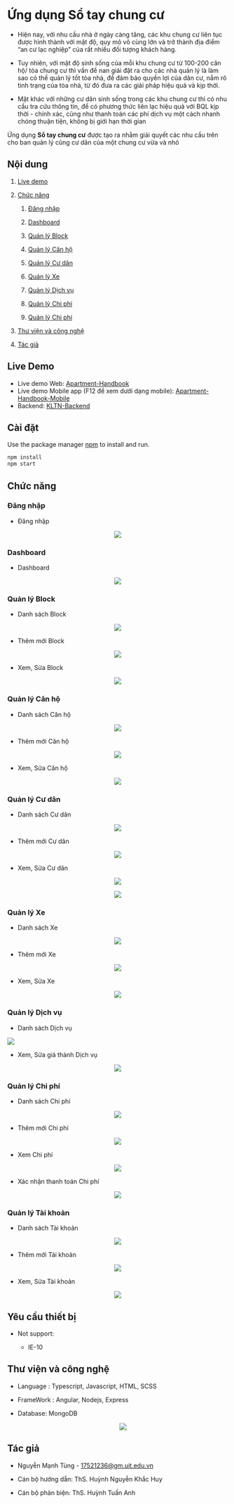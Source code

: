 ﻿# Ứng dụng Sổ tay chung cư

- Hiện nay, với nhu cầu nhà ở ngày càng tăng, các khu chung cư liên tục được hình thành với mật độ, quy mô vô cùng lớn và trở thành địa điểm “an cư lạc nghiệp” của rất nhiều đối tượng khách hàng. 

- Tuy nhiên, với mật độ sinh sống của mỗi khu chung cư từ 100-200 căn hộ/ tòa chung cư thì vấn đề nan giải đặt ra cho các nhà quản lý là làm sao có thể quản lý tốt tòa nhà, để đảm bảo quyền lợi của dân cư, nắm rõ tình trạng của tòa nhà, từ đó đưa ra các giải pháp hiệu quả và kịp thời. 
  
- Mặt khác với những cư dân sinh sống trong các khu chung cư thì có nhu cầu tra cứu thông tin, để có phương thức liên lạc hiệu quả với BQL kịp thời - chính xác, cũng như thanh toán các phí dịch vụ một cách nhanh chóng thuận tiện, không bị giới hạn thời gian      

Ứng dụng **Sổ tay chung cư** được tạo ra nhằm giải quyết các nhu cầu trên cho ban quản lý cũng cư dân của một chung cư vừa và nhỏ

## Nội dung
1. [Live demo](#live-demo)

1. [Chức năng](#chức-năng)

   1. [Đăng nhập](#đăng-nhập)
   
   1. [Dashboard](#dashboard)

   1. [Quản lý Block](#quản-lý-block)
   
   1. [Quản lý Căn hộ](#quản-lý-căn-hộ)
   
   1. [Quản lý Cư dân](#quản-lý-cư-dân)

   1. [Quản lý Xe](#quản-lý-xe)
   
   1. [Quản lý Dịch vụ](#quản-lý-dịch-vụ)

   1. [Quản lý Chi phí](#quản-lý-chi-phí)

   1. [Quản lý Chi phí](#quản-lý-chi-phí)

1. [Thư viện và công nghệ](#thư-viện-và-công-nghệ)

1. [Tác giả](#tác-giả)


## Live Demo
-  Live demo Web: [Apartment-Handbook](https://kltn-17521236.vercel.app/)
-  Live demo Mobile app (F12 để xem dưới dạng mobile): [Apartment-Handbook-Mobile](https://kltn-mobile.vercel.app/)
-  Backend: [KLTN-Backend](https://github.com/17521236/KLTN-Backend)

## Cài đặt

Use the package manager [npm](https://www.npmjs.com/) to install and run.

```bash
npm install
npm start
```

## Chức năng
### Đăng nhập
   * Đăng nhập
   <p align="center">
   <img src="/screenshoot/login.png">
   </p>

    
### Dashboard
   * Dashboard
   <p align="center">
   <img src="./screenshoot/dashboard.png">
   </p>

   
### Quản lý Block
   * Danh sách Block   
   <p align="center">
   <img src="/screenshoot/block_list.png">
   </p>

   * Thêm mới Block
   <p align="center">
   <img src="/screenshoot/add_block.png">
   </p>

   * Xem, Sửa Block
   <p align="center">
   <img src="/screenshoot/block_detail.png">
   </p>  
    
### Quản lý Căn hộ
   * Danh sách Căn hộ   
   <p align="center">
   <img src="/screenshoot/apt_list.png">
   </p>

   * Thêm mới Căn hộ
   <p align="center">
   <img src="/screenshoot/add_apt.png">
   </p>

   * Xem, Sửa Căn hộ
   <p align="center">
   <img src="/screenshoot/apt_detail.png">
   </p>

### Quản lý Cư dân
   * Danh sách Cư dân   
   <p align="center">
   <img src="/screenshoot/resident_list.png">
   </p>

   * Thêm mới Cư dân
   <p align="center">
   <img src="/screenshoot/add_resident.png">
   </p>

   * Xem, Sửa Cư dân
   <p align="center">
   <img src="/screenshoot/resident_detail1.png">
   </p>
   <p align="center">
   <img src="/screenshoot/resident_detail2.png">
   </p>

### Quản lý Xe
   * Danh sách Xe   
   <p align="center">
   <img src="/screenshoot/vehicle_list.png">
   </p>

   * Thêm mới Xe
   <p align="center">
   <img src="/screenshoot/add_vehicle.png">
   </p>

   * Xem, Sửa Xe
   <p align="center">
   <img src="/screenshoot/vehicle_detail.png">
   </p>

### Quản lý Dịch vụ
   * Danh sách Dịch vụ
   <p alig="center">
   <img src="/screenshoot/service_list.png">
   </p>

   * Xem, Sửa giá thành Dịch vụ
   <p align="center">
   <img src="/screenshoot/service_detail.png">
   </p>

### Quản lý Chi phí
   * Danh sách Chi phí   
   <p align="center">
   <img src="/screenshoot/bill_list.png">
   </p>

   * Thêm mới Chi phí
   <p align="center">
   <img src="/screenshoot/add_bill.png">
   </p>

   * Xem Chi phí
   <p align="center">
   <img src="/screenshoot/bill_detail.png">
   </p>

   * Xác nhận thanh toán Chi phí
   <p align="center">
   <img src="/screenshoot/bill_detail_1.png">
   </p>

### Quản lý Tài khoản
   * Danh sách Tài khoản
   <p align="center">
   <img src="/screenshoot/manager_list.png">
   </p>

   * Thêm mới Tài khoản
   <p align="center">
   <img src="/screenshoot/add_manager.png">
   </p>

   * Xem, Sửa Tài khoản
   <p align="center">
   <img src="/screenshoot/manager_detail.png">
   </p>


## Yêu cầu thiết bị
- Not support:

   + IE-10

## Thư viện và công nghệ

- Language : Typescript, Javascript, HTML, SCSS

- FrameWork : Angular, Nodejs, Express

- Database: MongoDB

   <p align="center">
   <img src="https://cdn.helpex.vn/upload/2019/2/2/ar/06-27-36-618-0ddc2999-fe68-4483-8fe7-03bdb6c5ab43.jpg">
   </p>


## Tác giả

- Nguyễn Mạnh Tùng - 17521236@gm.uit.edu.vn

- Cán bộ hướng dẫn: ThS. Huỳnh Nguyễn Khắc Huy

- Cán bộ phản biện: ThS. Huỳnh Tuấn Anh

